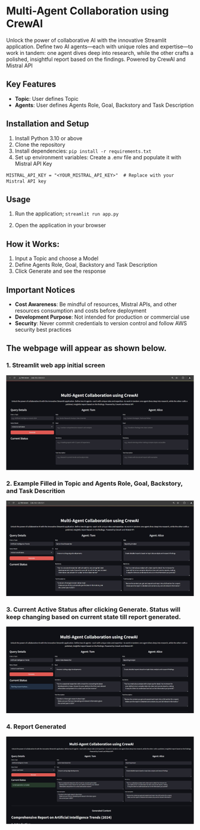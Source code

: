 # Multi-Agent Collaboration using CrewAI

Unlock the power of collaborative AI with the innovative Streamlit application. Define two AI agents—each with unique roles and expertise—to work in tandem: one agent dives deep into research, while the other crafts a polished, insightful report based on the findings. Powered by CrewAI and Mistral API

## Key Features
- **Topic**: User defines Topic 
- **Agents**: User defines Agents Role, Goal, Backstory and Task Description

## Installation and Setup

1. Install Python 3.10 or above
2. Clone the repository
3. Install dependencies:
  `pip install -r requirements.txt`
4. Set up environment variables: Create a .env file and populate it with Mistral API Key
```
MISTRAL_API_KEY = "<YOUR_MISTRAL_API_KEY>"  # Replace with your Mistral API key
```
## Usage

1. Run the application;
`streamlit run app.py`

2. Open the application in your browser

## How it Works:

1. Input a Topic and choose a Model 
2. Define Agents Role, Goal, Backstory and Task Description
3. Click Generate and see the response

## Important Notices

- **Cost Awareness**: Be mindful of resources, Mistral APIs, and other resources consumption and costs before deployment
- **Development Purpose**: Not intended for production or commercial use
- **Security**: Never commit credentials to version control and follow AWS security best practices


## The webpage will appear as shown below. 


### 1. Streamlit web app initial screen
![Streamlit web app initial screen](screenshots/1.jpg)

### 2. Example Filled in Topic and Agents Role, Goal, Backstory, and Task Descrition 
![Example Filled in Topic and Agents](screenshots/2.jpg)


### 3. Current Active Status after clicking Generate. Status will keep changing based on current state till report generated. 
![Current Active Status ](screenshots/3.jpg)


### 4. Report Generated
![Report Generated](screenshots/4.jpg)


